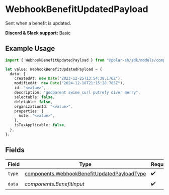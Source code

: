 # WebhookBenefitUpdatedPayload

Sent when a benefit is updated.

**Discord & Slack support:** Basic

## Example Usage

```typescript
import { WebhookBenefitUpdatedPayload } from "@polar-sh/sdk/models/components";

let value: WebhookBenefitUpdatedPayload = {
  data: {
    createdAt: new Date("2023-12-25T13:54:38.176Z"),
    modifiedAt: new Date("2024-12-18T21:15:28.785Z"),
    id: "<value>",
    description: "godparent swine curl putrefy diver merry",
    selectable: false,
    deletable: false,
    organizationId: "<value>",
    properties: {
      note: "<value>",
    },
    isTaxApplicable: false,
  },
};
```

## Fields

| Field                                                                                                      | Type                                                                                                       | Required                                                                                                   | Description                                                                                                |
| ---------------------------------------------------------------------------------------------------------- | ---------------------------------------------------------------------------------------------------------- | ---------------------------------------------------------------------------------------------------------- | ---------------------------------------------------------------------------------------------------------- |
| `type`                                                                                                     | [components.WebhookBenefitUpdatedPayloadType](../../models/components/webhookbenefitupdatedpayloadtype.md) | :heavy_check_mark:                                                                                         | N/A                                                                                                        |
| `data`                                                                                                     | *components.BenefitInput*                                                                                  | :heavy_check_mark:                                                                                         | N/A                                                                                                        |